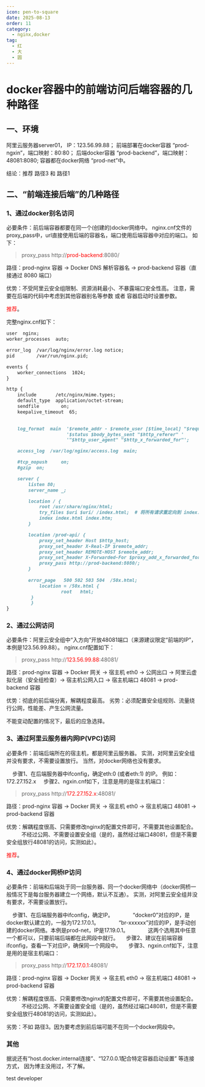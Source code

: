 ```yaml
---
icon: pen-to-square
date: 2025-08-13
order: 11
category:
  - nginx,docker
tag:
  - 红
  - 大
  - 圆
---
```


# docker容器中的前端访问后端容器的几种路径

## 一、环境
阿里云服务器server01， IP：123.56.99.88；
前端部署在docker容器 “prod-ngxin”，端口映射：80:80；
后端docker容器 “prod-backend”，端口映射：48081:8080;
容器都在docker网络 “prod-net”中。

结论：推荐 路径3 和 路径1

## 二、“前端连接后端”的几种路径

### 1、通过docker别名访问
必要条件：前后端容器都要在同一个(创建的)docker网络中。
nginx.cnf文件的proxy_pass中，url直接使用后端的容器名，端口使用后端容器中对应的端口。
如下：
>proxy_pass http://<span style="color:red">prod-backend</span>:8080/

路径：prod-nginx 容器 → Docker DNS 解析容器名 → prod-backend 容器（直接通过 8080 端口）

优势：不受阿里云安全组限制、资源消耗最小、不暴露端口安全性高。
注意，需要在后端的代码中考虑到其他容器别名等参数 或者 容器启动时设置参数。

<span style="color:red">推荐</span>。

完整nginx.cnf如下：
```md
user  nginx;
worker_processes  auto;

error_log  /var/log/nginx/error.log notice;
pid        /var/run/nginx.pid;

events {
    worker_connections  1024;
}

http {
    include       /etc/nginx/mime.types;
    default_type  application/octet-stream;
	sendfile        on;
    keepalive_timeout  65;
	

    log_format  main  '$remote_addr - $remote_user [$time_local] "$request" '
                      '$status $body_bytes_sent "$http_referer" '
                      '"$http_user_agent" "$http_x_forwarded_for"';

    access_log  /var/log/nginx/access.log  main;

    #tcp_nopush     on;
    #gzip  on;

    server {
		listen 80;
		server_name _;

		location / {
			root /usr/share/nginx/html;
			try_files $uri $uri/ /index.html;  # 将所有请求重定向到 index.html
			index index.html index.htm;
		}

		location /prod-api/ {
			proxy_set_header Host $http_host;
			proxy_set_header X-Real-IP $remote_addr;
			proxy_set_header REMOTE-HOST $remote_addr;
			proxy_set_header X-Forwarded-For $proxy_add_x_forwarded_for;
			proxy_pass http://prod-backend:8080/;
		}
		
		error_page   500 502 503 504  /50x.html;
        	location = /50x.html {
            		root   html;
       	 }
         }
}
```

### 2、通过公网访问
必要条件：阿里云安全组中“入方向”开放48081端口（来源建议限定“前端的IP”，本例是123.56.99.88）。
nginx.cnf配置如下：
>proxy_pass http://<span style="color:red">123.56.99.88</span>:48081/

路径：prod-nginx 容器 → Docker 网关 → 宿主机 eth0 → 公网出口 → 阿里云虚拟化层（安全组检查）→ 宿主机公网入口 → 宿主机端口 48081 → prod-backend 容器

优势：彻底的前后端分离，解耦程度最高。
劣势：必须配置安全组规则、流量绕行公网，性能差、产生公网流量。

不能变动配置的情况下，最后的应急选择。

### 3、通过阿里云服务器内网IP(VPC)访问
必要条件：前端后端所在的宿主机，都是阿里云服务器。
实测，对阿里云安全组并没有要求，不需要设置放行。
当然，对docker网络也没有要求。

&nbsp;&nbsp;&nbsp;&nbsp;步骤1、在后端服务器中ifconfig，确定eth:0 (或者eth:1) 的IP。 例如：172.27.152.x
&nbsp;&nbsp;&nbsp;&nbsp;步骤2、ngxin.cnf如下，注意是用的是宿主机端口：
>proxy_pass http://<span style="color:red">172.27.152.x</span>:48081/

路径：prod-nginx 容器 → Docker 网关 → 宿主机 eth0 → 宿主机端口 48081 → prod-backend 容器

优势：解耦程度很高、只需要修改nginx的配置文件即可，不需要其他设置配合。
&nbsp;&nbsp;&nbsp;&nbsp;&nbsp;&nbsp;&nbsp;&nbsp;&nbsp;&nbsp;不经过公网、不需要设置安全组（是的，虽然经过端口48081，但是不需要安全组放行48081的访问，实测如此）。

<span style="color:red">推荐</span>。

### 4、通过docker网桥IP访问
必要条件：前端和后端处于同一台服务器、同一个docker网络中（docker网桥一般情况下是每台服务器建立一个网络，默认不互通）。
实测，对阿里云安全组并没有要求，不需要设置放行。

&nbsp;&nbsp;&nbsp;&nbsp;步骤1、在后端服务器中ifconfig，确定IP。 
&nbsp;&nbsp;&nbsp;&nbsp;&nbsp;&nbsp;&nbsp;&nbsp;&nbsp;&nbsp;&nbsp;&nbsp;“docker0”对应的IP，是docker默认建立的，一般为172.17.0.1。
&nbsp;&nbsp;&nbsp;&nbsp;&nbsp;&nbsp;&nbsp;&nbsp;&nbsp;&nbsp;&nbsp;&nbsp;“br-xxxxxx”对应的IP，是手动创建的docker网络。本例是prod-net，IP是17.19.0.1。
&nbsp;&nbsp;&nbsp;&nbsp;&nbsp;&nbsp;&nbsp;&nbsp;&nbsp;&nbsp;&nbsp;&nbsp;这两个选用其中任意一个都可以，只要前端后端都在此网段中就行。
&nbsp;&nbsp;&nbsp;&nbsp;步骤2、建议在前端容器ifconfig，查看一下对应IP，确保同一个网段中。
&nbsp;&nbsp;&nbsp;&nbsp;步骤3、ngxin.cnf如下，注意是用的是宿主机端口：
>proxy_pass http://<span style="color:red">172.17.0.1</span>:48081/

路径：prod-nginx 容器 → Docker 网关 → 宿主机 eth0 → 宿主机端口 48081 → prod-backend 容器

优势：解耦程度很高、只需要修改nginx的配置文件即可，不需要其他设置配合。
&nbsp;&nbsp;&nbsp;&nbsp;&nbsp;&nbsp;&nbsp;&nbsp;&nbsp;&nbsp;不经过公网、不需要设置安全组（是的，虽然经过端口48081，但是不需要安全组放行48081的访问，实测如此）。

劣势：不如 路径3。因为要考虑到前后端可能不在同一个docker网段中。

### 其他
据说还有“host.docker.internal连接”、“127.0.0.1配合特定容器启动设置” 等连接方式，
因为博主没用过，不了解。


test developer
